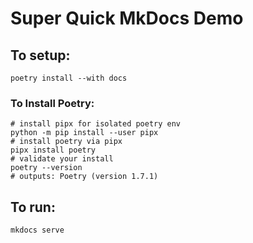 # Super Quick MkDocs Demo

## To setup:
```
poetry install --with docs
```

### To Install Poetry:
```
# install pipx for isolated poetry env
python -m pip install --user pipx
# install poetry via pipx
pipx install poetry
# validate your install
poetry --version
# outputs: Poetry (version 1.7.1)
```


## To run:
```
mkdocs serve
```
